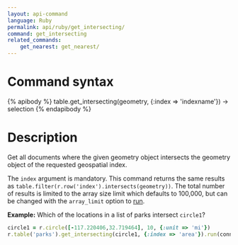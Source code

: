 ```yaml
---
layout: api-command
language: Ruby
permalink: api/ruby/get_intersecting/
command: get_intersecting
related_commands:
    get_nearest: get_nearest/
---
```


# Command syntax #

{% apibody %}
table.get_intersecting(geometry, {:index => 'indexname'}) &rarr; selection<stream>
{% endapibody %}

# Description #

Get all documents where the given geometry object intersects the geometry object of the requested geospatial index.

The `index` argument is mandatory. This command returns the same results as `table.filter(r.row('index').intersects(geometry))`. The total number of results is limited to the array size limit which defaults to 100,000, but can be changed with the `array_limit` option to [run](/api/ruby/run).

__Example:__ Which of the locations in a list of parks intersect `circle1`?

```rb
circle1 = r.circle([-117.220406,32.719464], 10, {:unit => 'mi'})
r.table('parks').get_intersecting(circle1, {:index => 'area'}).run(conn)
```
